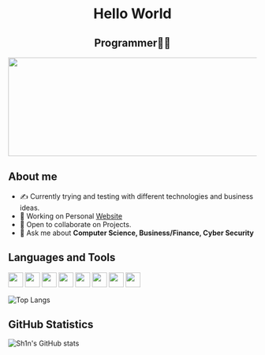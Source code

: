 <h1 align="center">
Hello World 
</h1>

<!--
**hiSh1n/hiSh1n** is a ✨ _special_ ✨ repository because its `README.md` (this file) appears on your GitHub profile.

Here are some ideas to get you started:
-->

<h2 align="center">
Programmer👨‍💻  
</h2>
<p align="center">
<img src= "https://i.pinimg.com/564x/04/8e/91/048e9171c5b6a31a3a86af9db117ba37.jpg" height="200" width="845"/>
</p>
	
## About me
- ✍ Currently trying and testing with different technologies and business ideas.
- 📂 Working on Personal [Website](https://hish1n.github.io)
- 🤚 Open to collaborate on Projects.
- 💬 Ask me about **Computer Science, Business/Finance, Cyber Security**
## Languages and Tools
 <p align="left"> 
	<img src="https://img.icons8.com/color/50/fa314a/git.png" width="30"/>
	<img src="https://img.icons8.com/color/50/4a90e2/css3.png" width="30"/>
	<img src="https://img.icons8.com/color/50/fa314a/console.png" width="30"/>
	<img src="https://img.icons8.com/color/50/4a90e2/html-5--v2.png" width="30"/>
	<img src="https://img.icons8.com/color/50/fa314a/javascript.png" width="30"/>
	<img src="https://img.icons8.com/color/50/4a90e2/python.png" width="30"/>
	<img src="https://img.icons8.com/color/48/000000/c-plus-plus-logo.png" width="30"/>
	<img src="https://img.icons8.com/color/48/000000/kali-linux.png" width="30"/>
</p>

![Top Langs](https://github-readme-stats.vercel.app/api/top-langs/?username=hish1n&layout=compact&theme=radical)

## GitHub Statistics

![Sh1n's GitHub stats](https://github-readme-stats.vercel.app/api?username=hish1n&show_icons=true&theme=radical)


